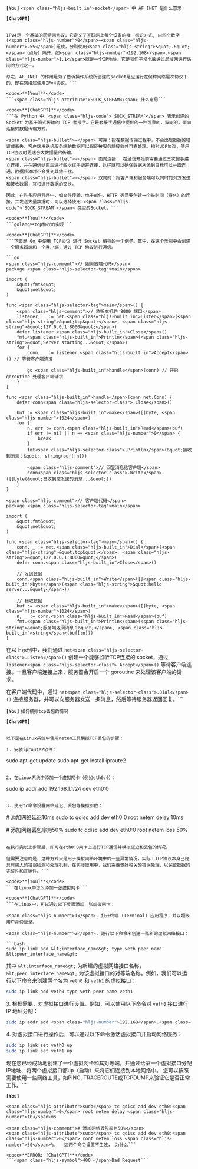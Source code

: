 <code>**[You]**</code>
```<span class="hljs-built_in">socket</span> 中 AF_INET 是什么意思```

<code>**[ChatGPT]**</code>
```在Python中，AF_INET是“地址族”（<span class="hljs-built_in">Address</span> Family）的缩写，用于指定使用IPv4协议进行通信。<span class="hljs-string">&quot;AF&quot;</span> 表示地址族（<span class="hljs-built_in">Address</span> Family），<span class="hljs-string">&quot;INET&quot;</span>则代表IPv4协议。它通常与SOCK_STREAM（用于TCP）或SOCK_DGRAM（用于UDP）一起使用，在网络编程中创建套接字时会经常用到。

IPV4是一个基础的因特网协议，它定义了互联网上每个设备的唯一标识方式, 由四个数字(<span class="hljs-number">0</span>~<span class="hljs-number">255</span>)组成，分别使用<span class="hljs-string">&quot;.&quot;</span>（点号）隔开，如<span class="hljs-number">192.168</span>.<span class="hljs-number">1.1</span>就是一个IP地址，它是我们平常电脑通过局域网进行访问的方式之一。

总之，AF_INET 的作用是为了告诉操作系统所创建的socket是应运行在何种网络层次协议下的，即在网络层使用IPv4协议。```

<code>**[You]**</code>
```<span class="hljs-attribute">SOCK_STREAM</span> 什么意思```

<code>**[ChatGPT]**</code>
```在 Python 中，<span class="hljs-code">`SOCK_STREAM`</span> 表示创建的 Socket 为基于流式传输的 TCP 套接字。它是套接字通信中提供的一种可靠的，双向的，面向连接的数据传输方式。

<span class="hljs-bullet">-</span> 可靠：指在数据传输过程中，不会出现数据的错误或丢失，客户端发送给服务端的数据可以保证被服务端接收并可靠处理。相对UDP协议，使用TCP协议时更适合大数据量的传输。
<span class="hljs-bullet">-</span> 面向连接： 在通信开始前需要通过三次握手建立连接，并在通信结束后进行四次挥手断开连接，这样就可以确保数据从源到目标可以一直连通，数据传输时不会受到其他干扰。
<span class="hljs-bullet">-</span> 双向的：指客户端和服务端可以同时向对方发送和接收数据，互相进行数据的交换。

因此，在许多应用程序中，如文件传输、电子邮件、HTTP 等需要创建一个长时间（持久）的连接，并发送大量数据时，可以选择使用 <span class="hljs-code">`SOCK_STREAM`</span> 类型的Socket。```

<code>**[You]**</code>
```golang中tcp协议的实现```

<code>**[ChatGPT]**</code>
```下面是 Go 中使用 TCP协议 进行 Socket 编程的一个例子。其中，在这个示例中会创建一个服务器端和一个客户端，通过 TCP 协议进行通信。

```go
<span class="hljs-comment">// 服务器端代码</span>
package <span class="hljs-selector-tag">main</span>

import (
    &quot;fmt&quot;
    &quot;net&quot;
)

func <span class="hljs-selector-tag">main</span>() {
    <span class="hljs-comment">// 监听本机的 8000 端口</span>
    listener, _ := net.<span class="hljs-built_in">Listen</span>(<span class="hljs-string">&quot;tcp&quot;</span>, <span class="hljs-string">&quot;127.0.0.1:8000&quot;</span>)
    defer listener.<span class="hljs-built_in">Close</span>()
    fmt.<span class="hljs-built_in">Println</span>(<span class="hljs-string">&quot;Server starting...&quot;</span>)
    for {
        conn, _ := listener.<span class="hljs-built_in">Accept</span>() // 等待客户端连接

        go <span class="hljs-built_in">handle</span>(conn) // 开启 goroutine 处理客户端请求
    }
}

func <span class="hljs-built_in">handle</span>(conn net.Conn) {
    defer conn<span class="hljs-selector-class">.Close</span>()

    buf := <span class="hljs-built_in">make</span>([]byte, <span class="hljs-number">1024</span>)
    for {
        n, err := conn.<span class="hljs-built_in">Read</span>(buf)
        if err != nil || n == <span class="hljs-number">0</span> {
            break
        }
        fmt<span class="hljs-selector-class">.Println</span>(&quot;接收到消息：&quot;, string(buf[:n]))

        <span class="hljs-comment">// 回显消息给客户端</span>
        conn<span class="hljs-selector-class">.Write</span>([]byte(&quot;已收到您发送的消息...&quot;))
    }
}

<span class="hljs-comment">// 客户端代码</span>
package <span class="hljs-selector-tag">main</span>

import (
    &quot;fmt&quot;
    &quot;net&quot;
)

func <span class="hljs-selector-tag">main</span>() {
    conn, _ := net.<span class="hljs-built_in">Dial</span>(<span class="hljs-string">&quot;tcp&quot;</span>, <span class="hljs-string">&quot;127.0.0.1:8000&quot;</span>)
    defer conn.<span class="hljs-built_in">Close</span>()

    // 发送数据
    conn.<span class="hljs-built_in">Write</span>([]<span class="hljs-built_in">byte</span>(<span class="hljs-string">&quot;hello server...&quot;</span>))

    // 接收数据
    buf := <span class="hljs-built_in">make</span>([]byte, <span class="hljs-number">1024</span>)
    n, _ := conn.<span class="hljs-built_in">Read</span>(buf)
    fmt.<span class="hljs-built_in">Println</span>(<span class="hljs-string">&quot;服务端返回消息：&quot;</span>, <span class="hljs-built_in">string</span>(buf[:n]))
}
```

在以上示例中，我们通过 `net<span class="hljs-selector-class">.Listen</span>()` 创建一个能够监听TCP连接的 socket，通过 `listener<span class="hljs-selector-class">.Accept</span>()` 等待客户端连接。一旦客户端连接上来，服务器会开启一个 goroutine 来处理该客户端的请求。

在客户端代码中，通过 `net<span class="hljs-selector-class">.Dial</span>()` 连接服务器，并可以向服务器发送一条消息，然后等待服务器返回回复。```

<code>**[You]**</code>
```如何模拟tcp丢包的情况```

<code>**[ChatGPT]**</code>
```要模拟TCP丢包的情况，可以使用Linux中提供的netem工具。在Ubuntu和Debian等Linux发行版中，可以通过安装iproute2软件来获得该工具。

以下是在Linux系统中使用netem工具模拟TCP丢包的步骤：

1. 安装iproute2软件：

```
sudo apt-<span class="hljs-built_in">get</span> update
sudo apt-<span class="hljs-built_in">get</span> install iproute2
```

2. 在Linux系统中添加一个虚拟网卡（例如eth0:0）：

```
sudo<span class="hljs-built_in"> ip </span>addr <span class="hljs-built_in">add</span> 192.168.1.1/24 dev eth0:0
```

3. 使用tc命令设置网络延迟、丢包等模拟参数：

```
<span class="hljs-comment"># 添加网络延迟10ms</span>
sudo tc qdisc <span class="hljs-built_in">add</span> dev eth0:0 root netem delay 10ms

<span class="hljs-comment"># 添加网络丢包率为50%</span>
sudo tc qdisc <span class="hljs-built_in">add</span> dev eth0:0 root netem loss 50%
```

在执行完以上步骤后，即可在eth0:0网卡上进行TCP通信并模拟延迟和丢包的情况。

但需要注意的是，这种方式只是用于模拟网络环境中的一些异常情况，实际上TCP协议本身已经具有强大的错误检测和处理机制，在实际应用中，我们需要做好相关的错误处理，以保证数据的完整性和正确性。```

<code>**[You]**</code>
```在linux中怎么添加一张虚拟网卡```

<code>**[ChatGPT]**</code>
```在Linux中，可以通过以下步骤添加一张虚拟网卡：

<span class="hljs-number">1</span>. 打开终端 (Terminal) 应用程序，并以超级用户身份登录。

<span class="hljs-number">2</span>. 运行以下命令来创建一张新的虚拟网络接口：

```bash
sudo ip link add &lt;interface_name&gt; type veth peer name &lt;peer_interface_name&gt;
```

其中 `&lt;interface_name&gt;` 为新建的虚拟网络接口名称，`&lt;peer_interface_name&gt;` 为该虚拟接口的对等端名称。例如，我们可以运行以下命令来创建两个名为 `veth0` 和 `veth1` 的虚拟接口：

```bash
sudo ip link add veth0 type veth peer name veth1
```

<span class="hljs-number">3</span>. 根据需要，对虚拟接口进行设置。例如，可以使用以下命令对 `veth0` 接口进行 IP 地址分配：

```bash
sudo ip addr add <span class="hljs-number">192.168</span>.<span class="hljs-number">0.1</span>/<span class="hljs-number">24</span> dev veth0
```

<span class="hljs-number">4</span>. 对虚拟接口进行操作后，可以通过以下命令激活虚拟接口并启动网络服务：

```bash
sudo ip link set veth0 up
sudo ip link set veth1 up
```

现在您已经成功地创建了一个虚拟网卡和其对等端，并通过给第一个虚拟接口分配IP地址、将两个虚拟接口都up（启动）来将它们连接到本地网络中。 您可以按照需要使用一些网络工具，如PING, TRACEROUTE或TCPDUMP来验证它是否正常工作。```

<code>**[You]**</code>
```<span class="hljs-comment"># 添加网络延迟10ms</span>
<span class="hljs-attribute">sudo</span> tc qdisc add dev eth0:<span class="hljs-number">0</span> root netem delay <span class="hljs-number">10</span>ms

<span class="hljs-comment"># 添加网络丢包率为50%</span>
<span class="hljs-attribute">sudo</span> tc qdisc add dev eth0:<span class="hljs-number">0</span> root netem loss <span class="hljs-number">50</span>%.   这两个命令设置不生效， 为什么```

<code>**ERROR: [ChatGPT]**</code>
```<span class="hljs-symbol">400 </span>Bad Request```

